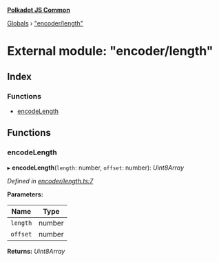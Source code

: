 **[Polkadot JS Common](../README.md)**

[Globals](../globals.md) › ["encoder/length"](_encoder_length_.md)

# External module: "encoder/length"

## Index

### Functions

* [encodeLength](_encoder_length_.md#encodelength)

## Functions

###  encodeLength

▸ **encodeLength**(`length`: number, `offset`: number): *Uint8Array*

*Defined in [encoder/length.ts:7](https://github.com/polkadot-js/common/blob/a5d2369/packages/util-rlp/src/encoder/length.ts#L7)*

**Parameters:**

Name | Type |
------ | ------ |
`length` | number |
`offset` | number |

**Returns:** *Uint8Array*